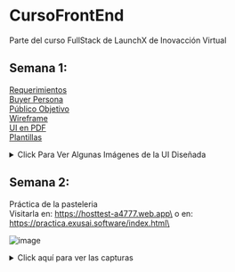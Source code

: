 # CursoFrontEnd
Parte del curso FullStack de LaunchX de Inovacción Virtual
## Semana 1:
[Requerimientos](https://github.com/Exusai/CursoFrontEnd/blob/master/01-Intro/Requerimientos%20Abogabot.pdf)\
[Buyer Persona](https://github.com/Exusai/CursoFrontEnd/blob/master/01-Intro/Buyer%20Persona.pdf)\
[Público Objetivo](https://github.com/Exusai/CursoFrontEnd/blob/master/01-Intro/Target%20Audience.pdf)\
[Wireframe](https://github.com/Exusai/CursoFrontEnd/blob/master/01-Intro/WireFrame%20Abogabot.pdf)\
[UI en PDF](https://github.com/Exusai/CursoFrontEnd/blob/master/01-Intro/Abogabot%20UI.pdf)\
[Plantillas](https://github.com/Exusai/CursoFrontEnd/tree/master/01-Intro/Plantillas)
<details>
  <summary>Click Para Ver Algunas Imágenes de la UI Diseñada</summary>
  <p align="center">
    <img src="https://user-images.githubusercontent.com/47704357/156059263-cfe894cd-2e5e-4f43-bd84-3b42888883e9.png">
  </p>
  <p align="center">
    <img src="https://user-images.githubusercontent.com/47704357/156060209-730d497c-799e-44cd-a5c4-2ca48074ec8b.png">
  </p>
  <p align="center">
    <img src="https://user-images.githubusercontent.com/47704357/156060396-aef9ca2c-c849-4d77-9f0b-564ec1050d55.png">
  </p>
  <p align="center">
    <img src="https://user-images.githubusercontent.com/47704357/156060285-2267d7ad-6d25-45be-9e02-bf8f9443bac7.png">
  </p>
  <p align="center">
    <img src="https://user-images.githubusercontent.com/47704357/156060347-574c45de-6b59-4782-9ddf-40c2e37afb3e.png">
  </p>
</details>

## Semana 2:
Práctica de la pasteleria\
Visitarla en: https://hosttest-a4777.web.app\
o en: https://practica.exusai.software/index.html\

![image](https://user-images.githubusercontent.com/47704357/156455692-6d371bf4-08b4-40d5-8a9b-2037e7af0ed4.png)

<details>
  <summary>Click aquí para ver las capturas</summary>
  <p align="center">
    <img src="https://user-images.githubusercontent.com/47704357/156455769-4ac1742b-b54e-410a-91ed-8e70f2f102c9.png">
  </p>
  <p align="center">
    <img src="https://user-images.githubusercontent.com/47704357/156455997-d28c926c-d6df-4600-9209-55acf00548b1.png">
  </p>
  <p align="center">
    <img src="https://user-images.githubusercontent.com/47704357/156456023-4ee88d9a-31fa-40a8-97f5-c7db02aca98b.png">
  </p>
  <p align="center">
    <img src="https://user-images.githubusercontent.com/47704357/156456205-d8900280-4632-4bba-a821-2634139f24d8.png">
  </p>
  <p align="center">
    <img src="https://user-images.githubusercontent.com/47704357/156456337-00dc4cd7-e073-4978-8b9c-3f9460cb00bf.png">
  </p>
  <p align="center">
    <img src="https://user-images.githubusercontent.com/47704357/156456381-d745fadb-f735-4b5d-81ba-27e07ca6f7ac.png">
  </p>
</details>






